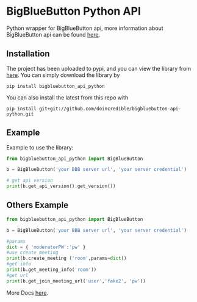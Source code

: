 # BigBlueButton Python API

Python wrapper for BigBlueButton api, more information about BigBlueButton api can be found [here](http://docs.bigbluebutton.org/dev/api.html 'API doc').

## Installation
The project has been uploaded to pypi, and you can view the library from [here](https://pypi.org/project/bigbluebutton-api-python/ 'pypi'). You can simply download the library by
```shell
pip install bigbluebutton_api_python
```

You can also install the latest from this repo with
```shell
pip install git+git://github.com/doincredible/bigbluebutton-api-python.git
```


## Example
Example to use the library:
```python
from bigbluebutton_api_python import BigBlueButton

b = BigBlueButton('your BBB server url', 'your server credential')

# get api version
print(b.get_api_version().get_version())
```
## Others Example

```python
from bigbluebutton_api_python import BigBlueButton

b = BigBlueButton('your BBB server url', 'your server credential')

#params
dict = { 'moderatorPW':'pw' }
#use create meeting
print(b.create_meeting ('room',params=dict))
#get info
print(b.get_meeting_info('room'))
#get url
print(b.get_join_meeting_url('user','fake2', 'pw'))
```
More Docs [here](https://www.pydoc.io/pypi/bigbluebutton-api-python-0.0.2/autoapi/bigbluebutton/index.html).

